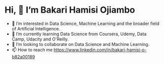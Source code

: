 # Hi, 👋 I’m Bakari Hamisi Ojiambo 
- 👀 I’m interested in Data Science, Machine Learning and the broader field of Artificial Intelligence. 
- 🌱 I’m currently learning Data Science from Coursera, Udemy, Data Camp, Udacity and O'Reilly. 
- 💞️ I’m looking to collaborate on Data Science and Machine Learning. 
- 📫 How to reach me 
https://www.linkedin.com/in/bakari-hamisi-o-b82a00189
<a href="https://www.linkedin.com/in/bakari-hamisi-o-b82a00189" class="social-icon si-rounded si-small si-linkedin">
    <i class="icon-linkedin"></i>
    <i class="icon-linkedin"></i>
 </a>
<!---
Bakari01/Bakari01 is a ✨ special ✨ repository because its `README.md` (this file) appears on your GitHub profile.
You can click the Preview link to take a look at your changes.
--->
